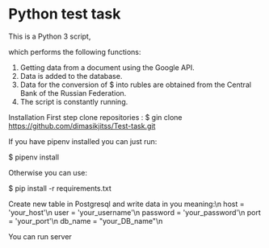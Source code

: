 # **Python test task**

This is a Python 3 script,

which performs the following functions:

1. Getting data from a document using the Google API.
2. Data is added to the database.
3. Data for the conversion of $ into rubles are obtained from the Central Bank of the Russian Federation.   
4. The script is constantly running.


Installation
First step clone repositories :
$ gin clone https://github.com/dimasikjitss/Test-task.git

If you have pipenv installed you can just run:

$ pipenv install

Otherwise you can use:

$ pip install -r requirements.txt

Create new table in Postgresql and write data in you meaning:\n
host = 'your_host'\n
user = 'your_username'\n
password = 'your_password'\n
port = 'your_port'\n
db_name = "your_DB_name"\n


You can run server 
